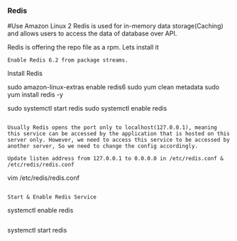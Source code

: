 ### Redis
#Use Amazon Linux 2
Redis is used for in-memory data storage(Caching) and allows users to access the data of database over API.

Redis is offering the repo file as a rpm. Lets install it

```
Enable Redis 6.2 from package streams.

```
Install Redis

sudo amazon-linux-extras enable redis6
sudo yum clean metadata
sudo yum install redis -y

sudo systemctl start redis
sudo systemctl enable redis
```

Usually Redis opens the port only to localhost(127.0.0.1), meaning this service can be accessed by the application that is hosted on this server only. However, we need to access this service to be accessed by another server, So we need to change the config accordingly.

Update listen address from 127.0.0.1 to 0.0.0.0 in /etc/redis.conf & /etc/redis/redis.conf

```
vim /etc/redis/redis.conf
```

Start & Enable Redis Service

```
systemctl enable redis
```

```
systemctl start redis
```
